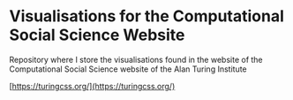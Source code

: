 # Visualisations for the Computational Social Science Website

Repository where I store the visualisations found in the website of the Computational Social Science website of the Alan Turing Institute

[https://turingcss.org/](https://turingcss.org/)



